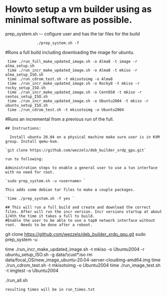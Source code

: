 # Howto setup a vm builder using as minimal software as possible.  
        
prep_system.sh -- cofigure user and has the tar files for the build

```Usage: sudo ./prep_system.sh -u $username 
              ./prep_system.sh -f 
```

#Runs a full build including downloading the image for ubuntu. 
```
 time ./run_full_make_updated_image.sh -o Alma8 -t image -r alma_setup.sh 
 time ./run_incr_make_updated_image.sh -o Alma8 -t mkiso -r alma_setup_ISO.sh
 time ./run_cdrom_test.sh -t mkisotoimg -o Alma8 
 time ./run_incr_make_updated_image.sh -o Rocky8 -t mkiso -r rocky_setup_ISO.sh
 time ./run_incr_make_updated_image.sh -o CentOS8 -t mkiso -r centos_setup_ISO.sh
 time ./run_incr_make_updated_image.sh -o Ubuntu2004 -t mkiso -r ubuntu_setup_ISO.sh
 time ./run_cdrom_test.sh -t mkisotoimg -o Ubuntu2004
```
#Runs an incremental from a previous run of the full.   
```
## Instructions:

  Install ubuntu 20.04 on a physical machine make sure user is in KVM group. Install qemu-kvm. 

`git clone https://github.com/wezzels/deb_builder_xrdp_gpu.git`

run to following:

Administration steps to enable a general user to use a tun interface with no need for root. 

`sudo prep_system.sh -u <username> `

This adds some debian tar files to make a couple packages.        

`time ./prep_system.sh -f yes `

## This will run a full build and create and download the correct files. After will run the incr version. Incr versions startup at about 1/4th the time it takes a full to build.      
#Enable the user to be able to use a tap0 network interface without root.  Needs to be done after a reboot.
```
git clone https://github.com/wezzels/deb_builder_xrdp_gpu.git
sudo prep_system -u <user>

time ./run_incr_make_updated_image.sh -t mkiso -o Ubuntu2004 -r ubuntu_setup_ISO.sh -g data/\cust*.iso
rm data/focal_OS/new_image_ubuntu-20.04-server-cloudimg-amd64.img
time ./run_cdrom_test.sh -t mkisotoimg -o Ubuntu2004
time ./run_image_test.sh -t imgtest -o Ubuntu2004


./run_all.sh
```
resulting times will be in run_times.txt
```
```
